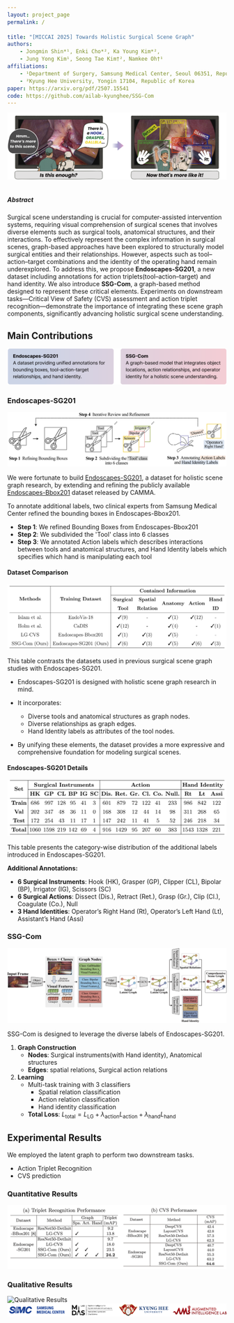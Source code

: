 ```yaml
---
layout: project_page
permalink: /

title: "[MICCAI 2025] Towards Holistic Surgical Scene Graph"
authors:
    - Jongmin Shin*¹, Enki Cho*², Ka Young Kim*²,
    - Jung Yong Kim¹, Seong Tae Kim†², Namkee Oh†¹
affiliations:
    - ¹Department of Surgery, Samsung Medical Center, Seoul 06351, Republic of Korea
    - ²Kyung Hee University, Yongin 17104, Republic of Korea
paper: https://arxiv.org/pdf/2507.15541
code: https://github.com/ailab-kyunghee/SSG-Com
---
```



![Illustration](/static/image/1.png)  
<!-- Abstract -->
<div class="columns is-centered has-text-centered">
    <div class="column is-four-fifths">
        <h5>Abstract</h5>
        <div class="content has-text-justified">
        Surgical scene understanding is crucial for computer-assisted intervention systems, requiring visual comprehension of surgical scenes that involves diverse elements such as surgical tools, anatomical structures, and their interactions. 
        To effectively represent the complex information in surgical scenes, graph-based approaches have been explored to structurally model surgical entities and their relationships. 
        However, aspects such as tool–action–target combinations and the identity of the operating hand remain underexplored. 
        To address this, we propose <b>Endoscapes-SG201</b>, a new dataset including annotations for action triplets(tool–action–target) and hand identity. 
        We also introduce <b>SSG-Com</b>, a graph-based method designed to represent these critical elements. 
        Experiments on downstream tasks—Critical View of Safety (CVS) assessment and action triplet recognition—demonstrate the importance of integrating these scene graph components, significantly advancing holistic surgical scene understanding. 
        </div>
    </div>
</div>

<div class="is-centered">
  <h2>Main Contributions</h2>
  <div class="is-four-fifths has-text-centered">
    <img src="./static/image/2.png" alt="Key Contribution">
  </div>
  <h3>Endoscapes-SG201</h3>
  <img src="./static/image/construction.png">
        <div class="content has-text-justified">

  We were fortunate to build <a href="https://github.com/ailab-kyunghee/SSG-Com">Endoscapes-SG201</a>, a dataset for holistic scene graph research, by extending and refining the publicly available <a href="https://github.com/CAMMA-public/Endoscapes">Endoscapes-Bbox201</a> dataset released by CAMMA.
        </div>
</div>

To annotate additional labels, two clinical experts from Samsung Medical Center refined the bounding boxes in Endoscapes-Bbox201.
- **Step 1**: We refined Bounding Boxes from Endoscapes-Bbox201
- **Step 2**: We subdivided the 'Tool' class into 6 classes
- **Step 3**: We annotated Action labels which describes interactions between tools and anatomical structures, and Hand Identity labels which specifies which hand is manipulating each tool

<div class="is-centered">
    <h4>Dataset Comparison</h4>
    <div class="is-four-fifths has-text-centered">
    <img src="./static/image/3.png" alt="Dataset Comparison">
      </div>
      </div>

This table contrasts the datasets used in previous surgical scene graph studies with Endoscapes-SG201.

- Endoscapes-SG201 is designed with holistic scene graph research in mind.

- It incorporates:
  - Diverse tools and anatomical structures as graph nodes.
  - Diverse relationships as graph edges.
  - Hand Identity labels as attributes of the tool nodes.

- By unifying these elements, the dataset provides a more expressive and comprehensive foundation for modeling surgical scenes.
      
<div class="is-centered">
    <div class="is-four-fifths has-text-centered">
      <div class="content has-text-justified">
      <h4>Endoscapes-SG201 Details</h4>
      <img src="./static/image/4.png" alt="Endoscapes-SG201 Dataset Details">
    </div>
  </div>
</div>

This table presents the category-wise distribution of the additional labels introduced in Endoscapes-SG201.

**Additional Annotations:**
- **6 Surgical Instruments**: Hook (HK), Grasper (GP), Clipper (CL), Bipolar (BP), Irrigator (IG), Scissors (SC)
- **6 Surgical Actions**: Dissect (Dis.), Retract (Ret.), Grasp (Gr.), Clip (Cl.), Coagulate (Co.), Null
- **3 Hand Identities**: Operator’s Right Hand (Rt), Operator’s Left Hand (Lt), Assistant’s Hand (Assi)


<div>
  <div class="is-four-fifths">
    <h3>SSG-Com</h3>
    <img src="./static/image/5.png" alt="SSG-Com Overall Architecture">
  </div>
</div>

SSG-Com is designed to leverage the diverse labels of Endoscapes-SG201.
1. **Graph Construction**  
   - **Nodes**: Surgical instruments(with Hand identity), Anatomical structures  
   - **Edges**: spatial relations, Surgical action relations  
2. **Learning**  
   - Multi-task training with 3 classifiers
     - Spatial relation classification
     - Action relation classification
     - Hand identity classification  
   - **Total Loss**:  $L_{\text{total}} = L_{\text{LG}} + \lambda_{\text{action}} L_{\text{action}} + \lambda_{\text{hand}} L_{\text{hand}}$



<div class="is-centered">
  <div class="is-four-fifths">
    <h2>Experimental Results</h2>
  </div>
</div>
      
We employed the latent graph to perform two downstream tasks.
- Action Triplet Recognition
- CVS prediction

<div class="is-centered">
  <div class="is-four-fifths">
    <h3>Quantitative Results</h3>
    <img src="./static/image/6.png" alt="Quantitative Results">
    <div class="content has-text-justified">
      <p>
      </p>
    </div>
    <h3>Qualitative Results</h3>
    <img src="./static/image/7.png" alt="Qualitative Results">
  </div>
</div>

<div class="is-centered">
  <div class="is-four-fifths">
    <img src="./static/image/8.png" alt="Collaborations">
  </div>
</div>
